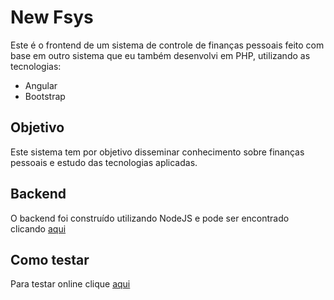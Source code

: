 # New Fsys

Este é o frontend de um sistema de controle de finanças pessoais feito com base em outro sistema que eu também desenvolvi em PHP, utilizando as tecnologias:

- Angular
- Bootstrap

## Objetivo

Este sistema tem por objetivo disseminar conhecimento sobre finanças pessoais e estudo das tecnologias aplicadas.

## Backend

O backend foi construído utilizando NodeJS e pode ser encontrado clicando [aqui](https://github.com/fabriciosenadev/newfsys-backend)

## Como testar

Para testar online clique [aqui](https://newfsys.vercel.app/)
